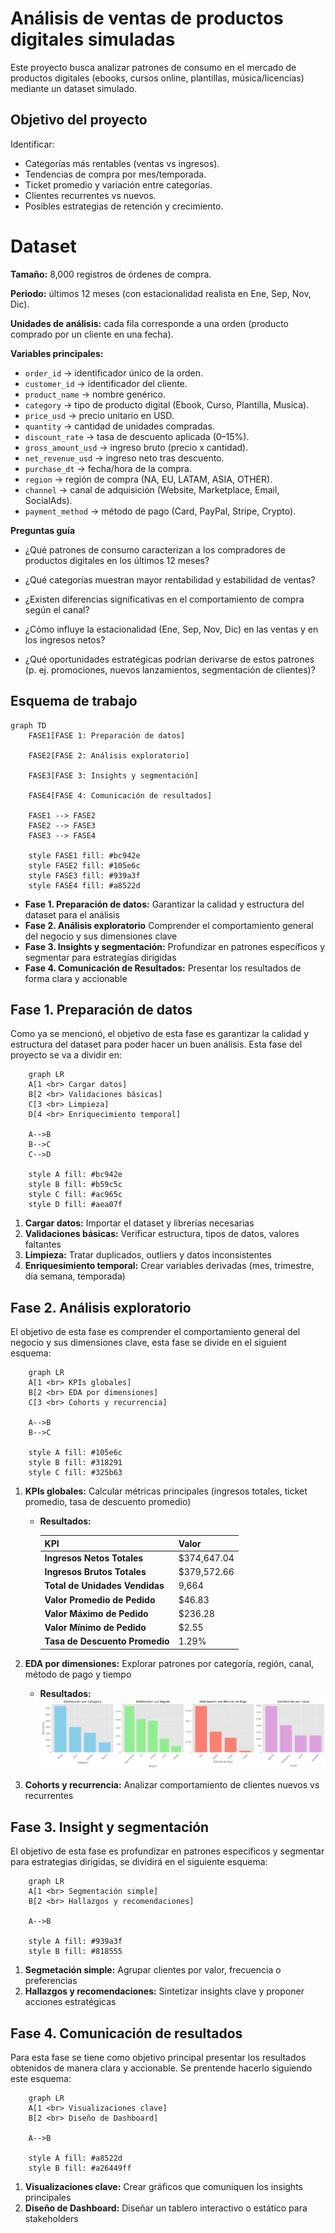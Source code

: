 
# Análisis de ventas de productos digitales simuladas

Este proyecto busca analizar patrones de consumo en el mercado de productos digitales (ebooks, cursos online, plantillas, música/licencias) mediante un dataset simulado. 


## Objetivo del proyecto

Identificar:

- Categorías más rentables (ventas vs ingresos).
- Tendencias de compra por mes/temporada.
- Ticket promedio y variación entre categorías.
- Clientes recurrentes vs nuevos.
- Posibles estrategias de retención y crecimiento.

# Dataset 
**Tamaño:** 8,000 registros de órdenes de compra.

**Periodo:** últimos 12 meses (con estacionalidad realista en Ene, Sep, Nov, Dic).

**Unidades de análisis:** cada fila corresponde a una orden (producto comprado por un cliente en una fecha).

**Variables principales:**
- `order_id` → identificador único de la orden.
- `customer_id` → identificador del cliente.
- `product_name` → nombre genérico.
- `category` → tipo de producto digital (Ebook, Curso, Plantilla, Musica).
- `price_usd` → precio unitario en USD.
- `quantity` → cantidad de unidades compradas.
- `discount_rate` → tasa de descuento aplicada (0–15%).
- `gross_amount_usd` → ingreso bruto (precio x cantidad).
- `net_revenue_usd` → ingreso neto tras descuento.
- `purchase_dt` → fecha/hora de la compra.
- `region` → región de compra (NA, EU, LATAM, ASIA, OTHER).
- `channel` → canal de adquisición (Website, Marketplace, Email, SocialAds).
- `payment_method` → método de pago (Card, PayPal, Stripe, Crypto).

**Preguntas guía**
- ¿Qué patrones de consumo caracterizan a los compradores de productos digitales en los últimos 12 meses?

- ¿Qué categorías muestran mayor rentabilidad y estabilidad de ventas?

- ¿Existen diferencias significativas en el comportamiento de compra según el canal?

- ¿Cómo influye la estacionalidad (Ene, Sep, Nov, Dic) en las ventas y en los ingresos netos?

- ¿Qué oportunidades estratégicas podrían derivarse de estos patrones (p. ej. promociones, nuevos lanzamientos, segmentación de clientes)?


## Esquema de trabajo 

```mermaid
graph TD
    FASE1[FASE 1: Preparación de datos]
    
    FASE2[FASE 2: Análisis exploratorio]
    
    FASE3[FASE 3: Insights y segmentación]
    
    FASE4[FASE 4: Comunicación de resultados]
    
    FASE1 --> FASE2
    FASE2 --> FASE3
    FASE3 --> FASE4
    
    style FASE1 fill: #bc942e
    style FASE2 fill: #105e6c
    style FASE3 fill: #939a3f
    style FASE4 fill: #a8522d
```

- **Fase 1. Preparación de datos:** Garantizar la calidad y estructura del dataset para el análisis 
- **Fase 2. Análisis exploratorio** Comprender el comportamiento general del negocio y sus dimensiones clave
- **Fase 3. Insights y segmentación:**  Profundizar en patrones específicos y segmentar para estrategías dirigidas
- **Fase 4. Comunicación de Resultados:** Presentar los resultados de forma clara y accionable

## Fase 1. Preparación de datos
Como ya se mencionó, el objetivo de esta fase es garantizar la calidad y estructura del dataset para poder hacer un buen análisis. Esta fase del proyecto se va a dividir en: 

```mermaid 
    graph LR
    A[1 <br> Cargar datos]
    B[2 <br> Validaciones básicas]
    C[3 <br> Limpieza]
    D[4 <br> Enriquecimiento temporal] 
    
    A-->B
    B-->C
    C-->D

    style A fill: #bc942e
    style B fill: #b59c5c
    style C fill: #ac965c
    style D fill: #aea07f
```

1. **Cargar datos:** Importar el dataset y librerías necesarias
2. **Validaciones básicas:** Verificar estructura, tipos de datos, valores faltantes
3. **Limpieza:** Tratar duplicados, outliers y datos inconsistentes
4. **Enriquesimiento temporal:** Crear variables derivadas (mes, trimestre, día semana, temporada)

## Fase 2. Análisis exploratorio 
El objetivo de esta fase es comprender el comportamiento general del negocio y sus dimensiones clave, esta fase se divide en el siguient esquema:

```mermaid
    graph LR
    A[1 <br> KPIs globales]
    B[2 <br> EDA por dimensiones]
    C[3 <br> Cohorts y recurrencia]
    
    A-->B
    B-->C

    style A fill: #105e6c
    style B fill: #318291
    style C fill: #325b63

```

1. **KPIs globales:**  Calcular métricas principales (ingresos totales, ticket promedio, tasa de descuento promedio)
    
    - **Resultados:**
    
        | KPI | Valor |
        | :--- | :--- |
        | **Ingresos Netos Totales** | $374,647.04 |
        | **Ingresos Brutos Totales** | $379,572.66 |
        | **Total de Unidades Vendidas** | 9,664 |
        | **Valor Promedio de Pedido** | $46.83 |
        | **Valor Máximo de Pedido** | $236.28 |
        | **Valor Mínimo de Pedido** | $2.55 |
        | **Tasa de Descuento Promedio** | 1.29% |

2. **EDA por dimensiones:** Explorar patrones por categoría, región, canal, método de pago y tiempo

    - **Resultados:**
        ![Graficas de barras de las dimensiones](img/plot-eda-dimensions.png)
3. **Cohorts y recurrencia:** Analizar comportamiento de clientes nuevos vs recurrentes

## Fase 3. Insight y segmentación 
El objetivo de esta fase es profundizar en patrones específicos y segmentar para estrategias dirigidas, se dividirá en el siguiente esquema:

```mermaid
    graph LR
    A[1 <br> Segmentación simple]
    B[2 <br> Hallazgos y recomendaciones]
    
    A-->B

    style A fill: #939a3f
    style B fill: #818555

```

1. **Segmetación simple:** Agrupar clientes por valor, frecuencia o preferencias
2. **Hallazgos y recomendaciones:** Sintetizar insights clave y proponer acciones estratégicas

## Fase 4. Comunicación de resultados 

Para esta fase se tiene como objetivo principal presentar los resultados obtenidos de manera clara y accionable. Se prentende hacerlo siguiendo este esquema:

```mermaid
    graph LR 
    A[1 <br> Visualizaciones clave]
    B[2 <br> Diseño de Dashboard]
    
    A-->B

    style A fill: #a8522d
    style B fill: #a26449ff
```

1. **Visualizaciones clave:** Crear gráficos que comuniquen los insights principales
2. **Diseño de Dashboard:** Diseñar un tablero interactivo o estático para stakeholders

